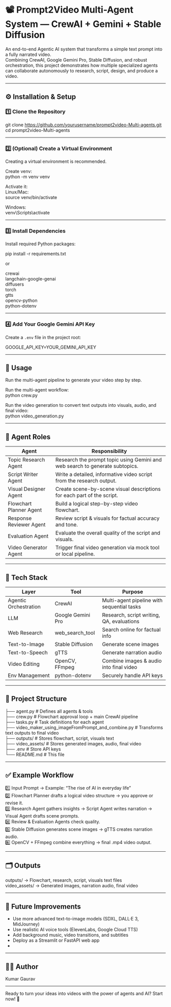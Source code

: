 # 📽️ Prompt2Video Multi-Agent System — CrewAI + Gemini + Stable Diffusion

An end-to-end Agentic AI system that transforms a simple text prompt into a fully narrated video.  
Combining CrewAI, Google Gemini Pro, Stable Diffusion, and robust orchestration, this project demonstrates how multiple specialized agents can collaborate autonomously to research, script, design, and produce a video.

---

## ⚙️ Installation & Setup

### 1️⃣ Clone the Repository  
git clone https://github.com/yourusername/prompt2video-Multi-agents.git  
cd prompt2video-Multi-agents

---

### 2️⃣ (Optional) Create a Virtual Environment  
Creating a virtual environment is recommended.

Create venv:  
python -m venv venv

Activate it:  
Linux/Mac:  
source venv/bin/activate

Windows:  
venv\Scripts\activate

---

### 3️⃣ Install Dependencies  
Install required Python packages:

pip install -r requirements.txt

or

crewai  
langchain-google-genai  
diffusers  
torch  
gtts  
opencv-python  
python-dotenv

---

### 4️⃣ Add Your Google Gemini API Key  
Create a `.env` file in the project root:

GOOGLE_API_KEY=YOUR_GEMINI_API_KEY

---

## 🚀 Usage

Run the multi-agent pipeline to generate your video step by step.

Run the multi-agent workflow:  
python crew.py

Run the video generation to convert text outputs into visuals, audio, and final video:  
python video_generation.py

---

## 🧩 Agent Roles

| Agent | Responsibility |
|----------------------|------------------------------------------------------------------------------------------|
| Topic Research Agent | Research the prompt topic using Gemini and web search to generate subtopics. |
| Script Writer Agent | Write a detailed, informative video script from the research output. |
| Visual Designer Agent | Create scene-by-scene visual descriptions for each part of the script. |
| Flowchart Planner Agent | Build a logical step-by-step video flowchart. |
| Response Reviewer Agent | Review script & visuals for factual accuracy and tone. |
| Evaluation Agent | Evaluate the overall quality of the script and visuals. |
| Video Generator Agent | Trigger final video generation via mock tool or local pipeline. |

---

## 🧩 Tech Stack

| Layer | Tool | Purpose |
|---------------------|-------------------------------|------------------------------------------------------------------|
| Agentic Orchestration | CrewAI | Multi-agent pipeline with sequential tasks |
| LLM | Google Gemini Pro | Research, script writing, QA, evaluations |
| Web Research | web_search_tool | Search online for factual info |
| Text-to-Image | Stable Diffusion | Generate scene images |
| Text-to-Speech | gTTS | Generate narration audio |
| Video Editing | OpenCV, FFmpeg | Combine images & audio into final video |
| Env Management | python-dotenv | Securely handle API keys |

---

## 📂 Project Structure

├── agent.py             # Defines all agents & tools  
├── crew.py              # Flowchart approval loop + main CrewAI pipeline  
├── tasks.py             # Task definitions for each agent  
├── video_maker_using_imageFromPrompt_and_combine.py  # Transforms text outputs to final video  
├── outputs/             # Stores flowchart, script, visuals text  
├── video_assets/        # Stores generated images, audio, final video  
├── .env                 # Store API keys  
└── README.md            # This file

---

## ✅ Example Workflow

1️⃣ Input Prompt → Example: “The rise of AI in everyday life”  
2️⃣ Flowchart Planner drafts a logical video structure → you approve or revise it.  
3️⃣ Research Agent gathers insights → Script Agent writes narration → Visual Agent drafts scene prompts.  
4️⃣ Review & Evaluation Agents check quality.  
5️⃣ Stable Diffusion generates scene images → gTTS creates narration audio.  
6️⃣ OpenCV + FFmpeg combine everything → final .mp4 video output.

---

## 🗂️ Outputs

outputs/ → Flowchart, research, script, visuals text files  
video_assets/ → Generated images, narration audio, final video

---

## 🌟 Future Improvements

- Use more advanced text-to-image models (SDXL, DALL·E 3, MidJourney)  
- Use realistic AI voice tools (ElevenLabs, Google Cloud TTS)  
- Add background music, video transitions, and subtitles  
- Deploy as a Streamlit or FastAPI web app
- 
---



## 🧑‍💻 Author

Kumar Gaurav

---

Ready to turn your ideas into videos with the power of agents and AI? Start now! 🚀

